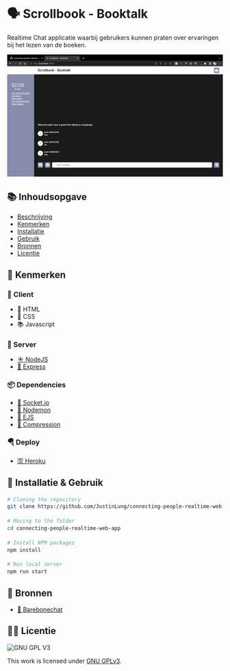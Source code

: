 # 🗣 Scrollbook - Booktalk

Realtime Chat applicatie waarbij gebruikers kunnen praten over ervaringen bij het lezen van de boeken.

![Mockup Image](https://github.com/JustinLung/connecting-people-realtime-web-app/blob/main/docs/mockup.png?raw=true)

## 📚 Inhoudsopgave

- [Beschrijving](#beschrijving)
- [Kenmerken](#kenmerken)
- [Installatie](#installatie)
- [Gebruik](#gebruik)
- [Bronnen](#bronnen)
- [Licentie](#licentie)

## 📱 Kenmerken

### 🛒 Client
- 🍔 HTML
- 👋 CSS
- 📚 Javascript

### 🔨 Server
- [☀️ NodeJS](https://nodejs.dev/)
- [🚄 Express](https://www.npmjs.com/package/express)

### 📦 Dependencies
- [🧦 Socket.io](https://www.npmjs.com/package/socket.io)
- [👹 Nodemon](https://www.npmjs.com/package/nodemon)
- [📒 EJS](https://www.npmjs.com/package/ejs)
- [📸 Compression](https://www.npmjs.com/package/compression)

### 🪂 Deploy
- [🈳 Heroku](https://dashboard.heroku.com/)

## 📓 Installatie & Gebruik

```bash
# Cloning the repository
git clone https://github.com/JustinLung/connecting-people-realtime-web-app.git

# Moving to the folder
cd connecting-people-realtime-web-app

# Install NPM packages
npm install

# Run local server
npm run start
```
## 📕 Bronnen
- [📱 Barebonechat](https://github.com/ju5tu5/barebonechat)

## 🏋️‍♀️ Licentie

![GNU GPL V3](https://www.gnu.org/graphics/gplv3-127x51.png)

This work is licensed under [GNU GPLv3](./LICENSE).
